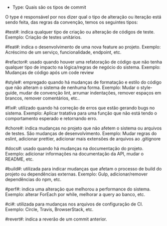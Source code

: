* Type: Quais são os tipos de commit

O type é responsável por nos dizer qual o tipo de alteração ou iteração está sendo feita, das regras da convenção, temos os seguintes tipos:

#test#:  indica qualquer tipo de criação ou alteração de códigos de teste. Exemplo: Criação de testes unitários.

#feat#:  indica o desenvolvimento de uma nova feature ao projeto. Exemplo: Acréscimo de um serviço, funcionalidade, endpoint, etc.

#refactor#:  usado quando houver uma refatoração de código que não tenha qualquer tipo de impacto na lógica/regras de negócio do sistema. Exemplo: Mudanças de código após um code review

#style#:  empregado quando há mudanças de formatação e estilo do código que não alteram o sistema de nenhuma 
forma.
Exemplo:  Mudar o style-guide, mudar de convenção lint, arrumar indentações, remover espaços em brancos, remover comentários, etc..

#fix#: utilizado quando há correção de erros que estão gerando bugs no sistema.
Exemplo:  Aplicar tratativa para uma função que não está tendo o comportamento esperado e retornando erro.

#chore#:  indica mudanças no projeto que não afetem o sistema ou arquivos de testes. São mudanças de desenvolvimento.
Exemplo:  Mudar regras do eslint, adicionar prettier, adicionar mais extensões de arquivos ao .gitignore

#docs#:  usado quando há mudanças na documentação do projeto.
Exemplo:  adicionar informações na documentação da API, mudar o README, etc.

#build#:  utilizada para indicar mudanças que afetam o processo de build do projeto ou dependências externas.
Exemplo:  Gulp, adicionar/remover dependências do npm, etc.

#perf#:  indica uma alteração que melhorou a performance do sistema.
Exemplo:  alterar ForEach por while, melhorar a query ao banco, etc.

#ci#:  utilizada para mudanças nos arquivos de configuração de CI.
Exemplo:  Circle, Travis, BrowserStack, etc.

#revert#:  indica a reverão de um commit anterior.
